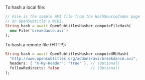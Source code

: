 To hash a local file:
```dart
// File is the sample AVI file from the HashSourceCodes page
// on OpenSubtitle's Wiki.
String hash = await OpenSubtitlesHasher.computeFileHash(
  new File('breakdance.avi')
);
```

To hash a remote file (HTTP):
```dart
String hash = await OpenSubtitlesHasher.computeURLHash(
  "http://www.opensubtitles.org/addons/avi/breakdance.avi",
  headers: { "X-My-Header": "true" }, // (Optional)
  followRedirects: false              // (Optional)
);
```
